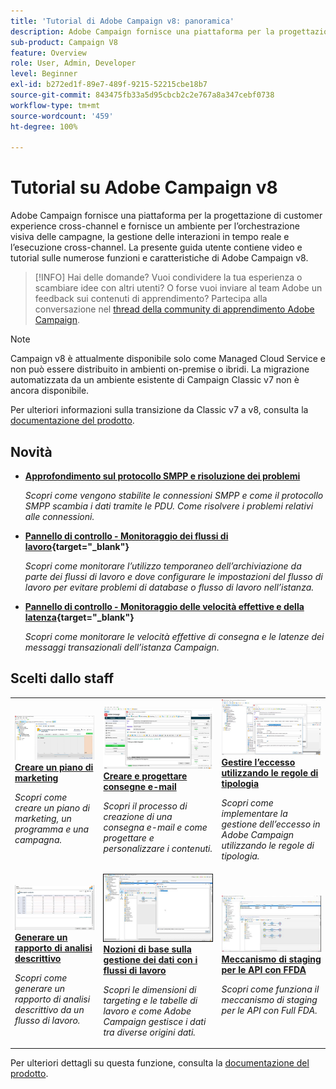 ```yaml
---
title: 'Tutorial di Adobe Campaign v8: panoramica'
description: Adobe Campaign fornisce una piattaforma per la progettazione di customer experience cross-channel e fornisce un ambiente per l’orchestrazione visiva delle campagne, la gestione delle interazioni in tempo reale e l’esecuzione cross-channel. Questa guida utente contiene video e tutorial sulle numerose funzioni e caratteristiche di Adobe Campaign Standard.
sub-product: Campaign V8
feature: Overview
role: User, Admin, Developer
level: Beginner
exl-id: b272ed1f-89e7-489f-9215-52215cbe18b7
source-git-commit: 843475fb33a5d95cbcb2c2e767a8a347cebf0738
workflow-type: tm+mt
source-wordcount: '459'
ht-degree: 100%

---
```


# Tutorial su Adobe Campaign v8

Adobe Campaign fornisce una piattaforma per la progettazione di customer experience cross-channel e fornisce un ambiente per l’orchestrazione visiva delle campagne, la gestione delle interazioni in tempo reale e l’esecuzione cross-channel. La presente guida utente contiene video e tutorial sulle numerose funzioni e caratteristiche di Adobe Campaign v8.

>[!INFO]
> Hai delle domande? Vuoi condividere la tua esperienza o scambiare idee con altri utenti? O forse vuoi inviare al team Adobe un feedback sui contenuti di apprendimento? Partecipa alla conversazione nel [thread della community di apprendimento Adobe Campaign](https://experienceleaguecommunities.adobe.com:443/t5/adobe-campaign-classic/join-the-discussion-on-adobe-campaign-learning/td-p/419096).

>[!NOTE]
> Campaign v8 è attualmente disponibile solo come Managed Cloud Service e non può essere distribuito in ambienti on-premise o ibridi. La migrazione automatizzata da un ambiente esistente di Campaign Classic v7 non è ancora disponibile.
>
>Per ulteriori informazioni sulla transizione da Classic v7 a v8, consulta la [documentazione del prodotto](https://experienceleague.adobe.com/docs/campaign/campaign-v8/new/v7-to-v8.html?lang=it).

<div id="whats-new-section">

## Novità

* **[Approfondimento sul protocollo SMPP e risoluzione dei problemi](https://experienceleague.adobe.com/docs/campaign-learn/set-up-sms-for-adobe-campaign/smpp-deep-dive-and-troubleshooting.html?lang=it)**

   *Scopri come vengono stabilite le connessioni SMPP e come il protocollo SMPP scambia i dati tramite le PDU. Come risolvere i problemi relativi alle connessioni.*

* **[Pannello di controllo - Monitoraggio dei flussi di lavoro](https://experienceleague.adobe.com/docs/control-panel-learn/tutorials/performance-monitoring/monitor-workflows.html?lang=it){target="_blank"}**

   *Scopri come monitorare l’utilizzo temporaneo dell’archiviazione da parte dei flussi di lavoro e dove configurare le impostazioni del flusso di lavoro per evitare problemi di database o flusso di lavoro nell’istanza.*

* **[Pannello di controllo - Monitoraggio delle velocità effettive e della latenza](https://experienceleague.adobe.com/docs/control-panel-learn/tutorials/performance-monitoring/monitor-throughputs-and-latency.html?lang=it){target="_blank"}**

   *Scopri come monitorare le velocità effettive di consegna e le latenze dei messaggi transazionali dell’istanza Campaign.*

</div>

<div id="recs-overview-body-1"></div>
<div id="recs-overview-body-2"></div>
<div id="recs-overview-body-3"></div>
<div id="recs-overview-body-4"></div>
<div id="recs-overview-body-5"></div>
<div id="recs-overview-body-6"></div>

<div id="staff-picks-section">

## Scelti dallo staff

<table>
<tr>
  <td>
    <a href="/help/get-started/create-a-marketing-plan-programs-and-campaigns.md">
      <img alt="Creare un piano di marketing, un programma e campagne (video)" src="./assets/333810.jpg"/>
    </a>
    <div>
      <a href="/help/get-started/create-a-marketing-plan-programs-and-campaigns.md">
    <strong>Creare un piano di marketing</strong>
    </a>
    </div>
    <p>
    <em>Scopri come creare un piano di marketing, un programma e una campagna.</em>
    <p>
  </td>
   <td>
    <a href="./content-creation/create-and-design-email-deliveries.md">
      <img alt="Creare e progettare consegne e-mail (video)" src="./assets/333476.jpg" />
    </a>
    <div>
      <a href="./content-creation/create-and-design-email-deliveries.md">
    <strong>Creare e progettare consegne e-mail</strong>
    </a>
    </div>
    <p>
    <em>Scopri il processo di creazione di una consegna e-mail e come progettare e personalizzare i contenuti.
</em>
    <p>
  </td>
  <td>
    <a href="./send-messages/fatigue-management/typology-rules-for-fatigue-management.md">
      <img alt="Gestire l’eccesso tramite le regole di tipologia (video)" src="./assets/333787.jpg" />
    </a>
    <div>
      <a href="./send-messages/fatigue-management/typology-rules-for-fatigue-management.md">
    <strong>Gestire l’eccesso utilizzando le regole di tipologia</strong>
    </a>
    </div>
    <p>
    <em>Scopri come implementare la gestione dell’eccesso in Adobe Campaign utilizzando le regole di tipologia. </em>
    <p>
  </td>
</tr>
<tr>
</td>
  <td>
    <a href="./reporting/generate-a-descriptive-analysis-report.md">
      <img alt="Generare un rapporto di analisi descrittivo" src="./assets/333994.jpg" />
    </a>
    <div>
      <a href="./reporting/generate-a-descriptive-analysis-report.md">
    <strong>Generare un rapporto di analisi descrittivo</strong>
    </a>
    </div>
    <p>
    <em>Scopri come generare un rapporto di analisi descrittivo da un flusso di lavoro.</em>
    <p>
  </td>
  <td>
   <a href="./data-management/data-management-fundamentals.md">
      <img alt="Nozioni di base sulla gestione dei dati con i flussi di lavoro" src="./assets/339992.jpg" />
    </a>
     <div>
      <a href="./data-management/data-management-fundamentals.md">
    <strong>Nozioni di base sulla gestione dei dati con i flussi di lavoro</strong>
    </a>
    </div>
    <p>
    <em>Scopri le dimensioni di targeting e le tabelle di lavoro e come Adobe Campaign gestisce i dati tra diverse origini dati.</em>
    <p>
  </td>
  <td>
   <a href="./data-management/api-staging-mechanism.md">
      <img alt="Meccanismo di staging per le API con FFDA" src="./assets/339276.jpg" />
    </a>
     <div>
      <a href="./data-management/api-staging-mechanism.md">
    <strong>Meccanismo di staging per le API con FFDA</strong>
    </a>
    </div>
    <p>
    <em>Scopri come funziona il meccanismo di staging per le API con Full FDA.</em>
    <p>
  </td>
</tr>
</table>

</div>

Per ulteriori dettagli su questa funzione, consulta la [documentazione del prodotto](https://experienceleague.adobe.com/docs/campaign-v8.html?lang=it).
